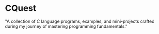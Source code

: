 # CQuest
"A collection of C language programs, examples, and mini-projects crafted during my journey of mastering programming fundamentals."
